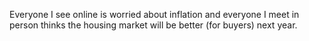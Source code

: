Everyone I see online is worried about inflation and everyone I meet in person thinks the housing market will be better (for buyers) next year.

